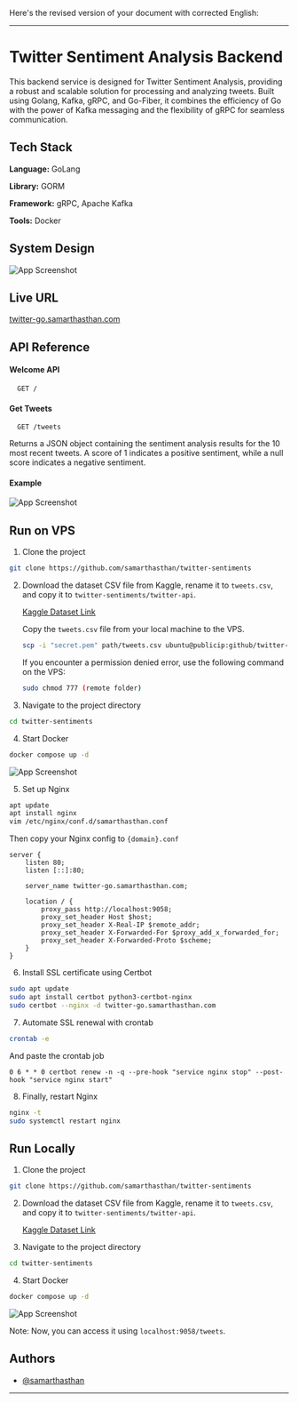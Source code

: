 Here's the revised version of your document with corrected English:

---

# Twitter Sentiment Analysis Backend

This backend service is designed for Twitter Sentiment Analysis, providing a robust and scalable solution for processing and analyzing tweets. Built using Golang, Kafka, gRPC, and Go-Fiber, it combines the efficiency of Go with the power of Kafka messaging and the flexibility of gRPC for seamless communication.

## Tech Stack

**Language:** GoLang

**Library:** GORM

**Framework:** gRPC, Apache Kafka

**Tools:** Docker

## System Design

![App Screenshot](https://i.ibb.co/dt4WLVT/twtter-sentiments.png)

## Live URL

[twitter-go.samarthasthan.com](https://twitter-go.samarthasthan.com)

## API Reference

#### Welcome API

```http
  GET /
```

#### Get Tweets

```http
  GET /tweets
```

Returns a JSON object containing the sentiment analysis results for the 10 most recent tweets. A score of 1 indicates a positive sentiment, while a null score indicates a negative sentiment.

#### Example

![App Screenshot](https://i.ibb.co/J2wCNqC/Screenshot-2024-01-07-at-4-20-34-PM.png)

## Run on VPS

1. Clone the project

```bash
git clone https://github.com/samarthasthan/twitter-sentiments
```

2. Download the dataset CSV file from Kaggle, rename it to `tweets.csv`, and copy it to `twitter-sentiments/twitter-api`.

   [Kaggle Dataset Link](https://www.kaggle.com/datasets/kazanova/sentiment140)

   Copy the `tweets.csv` file from your local machine to the VPS.

   ```bash
   scp -i "secret.pem" path/tweets.csv ubuntu@publicip:github/twitter-sentiments/twitter-api
   ```

   If you encounter a permission denied error, use the following command on the VPS:

   ```bash
   sudo chmod 777 (remote folder)
   ```

3. Navigate to the project directory

```bash
cd twitter-sentiments
```

4. Start Docker

```bash
docker compose up -d
```

![App Screenshot](https://i.ibb.co/171krY5/Screenshot-2024-01-07-at-4-18-51-PM.png)

5. Set up Nginx

```bash
apt update
apt install nginx
vim /etc/nginx/conf.d/samarthasthan.conf
```

Then copy your Nginx config to `{domain}.conf`

```nginx
server {
    listen 80;
    listen [::]:80;

    server_name twitter-go.samarthasthan.com;

    location / {
        proxy_pass http://localhost:9058;
        proxy_set_header Host $host;
        proxy_set_header X-Real-IP $remote_addr;
        proxy_set_header X-Forwarded-For $proxy_add_x_forwarded_for;
        proxy_set_header X-Forwarded-Proto $scheme;
    }
}
```

6. Install SSL certificate using Certbot

```bash
sudo apt update
sudo apt install certbot python3-certbot-nginx
sudo certbot --nginx -d twitter-go.samarthasthan.com
```

7. Automate SSL renewal with crontab

```bash
crontab -e
```

And paste the crontab job

```
0 6 * * 0 certbot renew -n -q --pre-hook "service nginx stop" --post-hook "service nginx start"
```

8. Finally, restart Nginx

```bash
nginx -t
sudo systemctl restart nginx
```

## Run Locally

1. Clone the project

```bash
git clone https://github.com/samarthasthan/twitter-sentiments
```

2. Download the dataset CSV file from Kaggle, rename it to `tweets.csv`, and copy it to `twitter-sentiments/twitter-api`.

   [Kaggle Dataset Link](https://www.kaggle.com/datasets/kazanova/sentiment140)

3. Navigate to the project directory

```bash
cd twitter-sentiments
```

4. Start Docker

```bash
docker compose up -d
```

![App Screenshot](https://i.ibb.co/171krY5/Screenshot-2024-01-07-at-4-18-51-PM.png)

Note: Now, you can access it using `localhost:9058/tweets`.

## Authors

- [@samarthasthan](https://www.github.com/samarthasthan)

---
